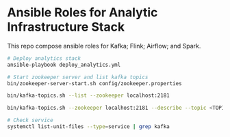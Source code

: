 # Ansible Roles for Analytic Infrastructure Stack

This repo compose ansible roles for Kafka; Flink; Airflow; and Spark.

```bash
# Deploy analytics stack
ansible-playbook deploy_analytics.yml

# Start zookeeper server and list kafka topics
bin/zookeeper-server-start.sh config/zookeeper.properties

bin/kafka-topics.sh --list --zookeeper localhost:2181

bin/kafka-topics.sh --zookeeper localhost:2181 --describe --topic <TOPIC-NAME>

# Check service
systemctl list-unit-files --type=service | grep kafka
```
